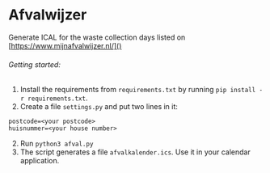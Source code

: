 # Afvalwijzer
Generate ICAL for the waste collection days listed on [https://www.mijnafvalwijzer.nl/]()


###### Getting started:
1. Install the requirements from `requirements.txt` by running `pip install -r requirements.txt`.
2. Create a file `settings.py` and put two lines in it:
```
postcode=<your postcode>
huisnummer=<your house number>
```
2. Run `python3 afval.py`
3. The script generates a file `afvalkalender.ics`. Use it in your calendar application.
